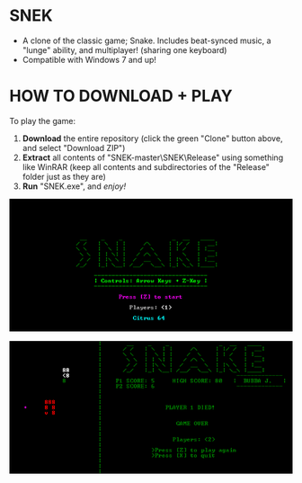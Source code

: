 # SNEK
+ A clone of the classic game; Snake. Includes beat-synced music, a "lunge" ability, and multiplayer! (sharing one keyboard)
+ Compatible with Windows 7 and up!

HOW TO DOWNLOAD + PLAY
===========
To play the game:
1. **Download** the entire repository (click the green "Clone" button above, and select "Download ZIP")
2. **Extract** all contents of "SNEK-master\SNEK\Release" using something like WinRAR (keep all contents and subdirectories of the "Release" folder just as they are)
3. **Run** "SNEK.exe", and *enjoy!*

![SNEK Main Menu](https://raw.githubusercontent.com/M-O-Marmalade/SNEK/master/Screenshots/snake%20sc%202.PNG)

![SNEK Gameplay](https://raw.githubusercontent.com/M-O-Marmalade/SNEK/master/Screenshots/snake%20sc.PNG)

